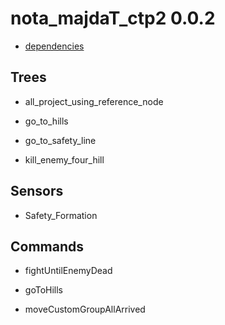 nota_majdaT_ctp2 0.0.2
====

* [dependencies](./dependencies.json)

Trees
----

* all_project_using_reference_node

* go_to_hills

* go_to_safety_line

* kill_enemy_four_hill

Sensors
----

* Safety_Formation


Commands
----

* fightUntilEnemyDead

* goToHills

* moveCustomGroupAllArrived
